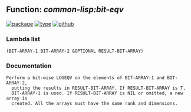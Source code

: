 ## Function: ***common-lisp:bit-eqv***
[![package](https://img.shields.io/badge/Package-COMMON--LISP-5f9ea0.svg?style=social&colorA=999999)](../) [![type](https://img.shields.io/badge/Type-Function-5f9ea0.svg?style=social&colorA=999999)](../#function) [![github](https://img.shields.io/badge/GitHub-View_the_source-5f9ea0.svg?style=social&colorA=999999&logo=github)](https://github.com/sbcl/sbcl/blob/master/src/code/array.lisp/) 
### Lambda list
```
(BIT-ARRAY-1 BIT-ARRAY-2 &OPTIONAL RESULT-BIT-ARRAY)
```
### Documentation
```
Perform a bit-wise LOGEQV on the elements of BIT-ARRAY-1 and BIT-ARRAY-2,
  putting the results in RESULT-BIT-ARRAY. If RESULT-BIT-ARRAY is T,
  BIT-ARRAY-1 is used. If RESULT-BIT-ARRAY is NIL or omitted, a new array is
  created. All the arrays must have the same rank and dimensions.
```

